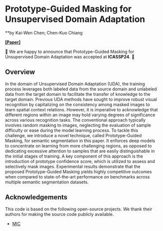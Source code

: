 # Prototype-Guided Masking for Unsupervised Domain Adaptation
**by
Kai-Wen Chen; Chen-Kuo Chiang

**[[Paper]](https://ieeexplore.ieee.org/abstract/document/10447415)**

:bell: We are happy to announce that Prototype-Guided Masking for Unsupervised Domain Adaptation was accepted at **ICASSP24**. :bell:

## Overview
In the domain of Unsupervised Domain Adaptation (UDA), the training process leverages both labeled data from the source domain and unlabeled data from the target domain to facilitate the transfer of knowledge to the target domain. Previous UDA methods have sought to improve robust visual recognition by capitalizing on the consistency among masked images to learn spatial context relations. However, it is imperative to acknowledge that different regions within an image may hold varying degrees of significance across various recognition tasks. The conventional approach typically involves random masking to images, neglecting the evaluation of sample difficulty or ease during the model learning process. To tackle this challenge, we introduce a novel technique, called Prototype-Guided Masking, for semantic segmentation in this paper. It enforces deep models to concentrate on learning from more challenging regions, as opposed to dedicating excessive attention to samples that are easily distinguishable in the initial stages of training. A key component of this approach is the introduction of prototype confidence score, which is utilized to assess and selectively mask images. Experimental results demonstrate that the proposed Prototype-Guided Masking yields highly competitive outcomes when compared to state-of-the-art performance on benchmarks across multiple semantic segmentation datasets.

## Acknowledgements

This code is based on the following open-source projects. We thank their
authors for making the source code publicly available.

* [MIC](https://github.com/lhoyer/MIC)
